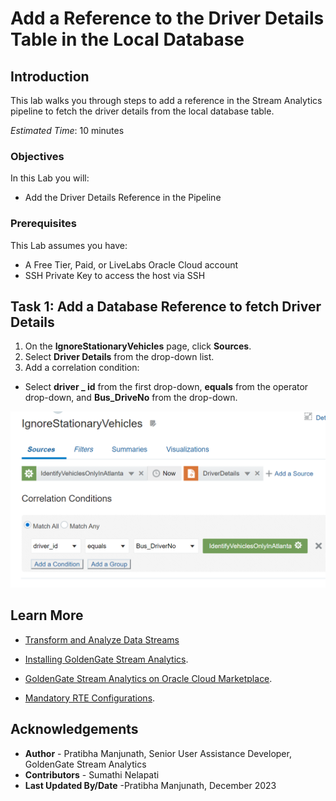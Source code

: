 
# Add a Reference to the Driver Details Table in the Local Database

## Introduction

This lab walks you through steps to add a reference in the Stream Analytics pipeline to fetch the driver details from the local database table.

*Estimated Time*: 10 minutes

### Objectives
In this Lab you will:
- Add the Driver Details Reference in the Pipeline

### Prerequisites
This Lab assumes you have:
- A Free Tier, Paid, or LiveLabs Oracle Cloud account
- SSH Private Key to access the host via SSH

## **Task 1:** Add a Database Reference to fetch Driver Details

1. On the **IgnoreStationaryVehicles** page, click **Sources**.
2. Select **Driver Details** from the drop-down list.
3. Add a correlation condition:
  - Select **driver _ id** from the first drop-down, **equals** from the operator drop-down, and **Bus_DriveNo** from the drop-down.

![Adding a Database Reference](./images/AddRef.PNG "")


## Learn More

* [Transform and Analyze Data Streams](https://docs.oracle.com/en/middleware/fusion-middleware/osa/19.1/using/creating-pipeline-transform-and-analyze-data-streams.html#GUID-9DB9B57A-1095-4557-ACB9-816A696EB121)

* [Installing GoldenGate Stream Analytics](https://docs.oracle.com/en/middleware/fusion-middleware/osa/19.1/install/how-install-goldengate-stream-analytics.html#GUID-13BC895D-6AD1-4398-98E2-B5BE5B14D26B).

* [GoldenGate Stream Analytics on Oracle Cloud Marketplace](https://docs.oracle.com/en/middleware/fusion-middleware/osa/19.1/osamp/getting-started-goldengate-stream-analytics-oci.html#GUID-B488861E-1C43-4177-A1F8-40F8E44754AD).

* [Mandatory RTE Configurations](https://docs.oracle.com/en/middleware/fusion-middleware/osa/19.1/using/configuring-runtime-environment.html#GUID-EB33DDFD-7444-434D-8944-059564A453FD).

## Acknowledgements
* **Author** - Pratibha Manjunath, Senior User Assistance Developer, GoldenGate Stream Analytics
* **Contributors** - Sumathi Nelapati
* **Last Updated By/Date** -Pratibha Manjunath, December 2023

